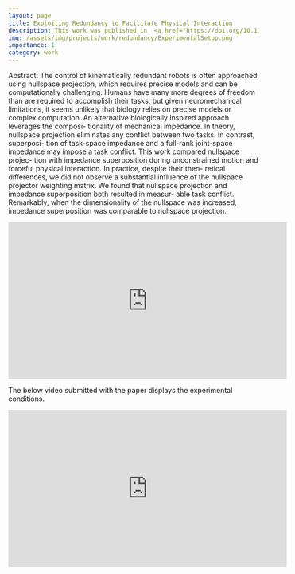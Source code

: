 ```yaml
---
layout: page
title: Exploiting Redundancy to Facilitate Physical Interaction
description: This work was published in  <a href="https://doi.org/10.1109/TRO.2021.3086632">IEEE T-RO</a>. The below video was presented as an oral presenation and poster as part of ICRA 2022 in Philadelphia. 
img: /assets/img/projects/work/redundancy/ExperimentalSetup.png
importance: 1
category: work
---
```


Abstract: The control of kinematically redundant robots is often approached using nullspace projection, which requires precise models and can be computationally challenging. Humans have many more degrees of freedom than are required to accomplish their tasks, but given neuromechanical limitations, it seems unlikely that biology relies on precise models or complex computation. An alternative biologically inspired approach leverages the composi- tionality of mechanical impedance. In theory, nullspace projection eliminates any conflict between two tasks. In contrast, superposi- tion of task-space impedance and a full-rank joint-space impedance may impose a task conflict. This work compared nullspace projec- tion with impedance superposition during unconstrained motion and forceful physical interaction. In practice, despite their theo- retical differences, we did not observe a substantial influence of the nullspace projector weighting matrix. We found that nullspace projection and impedance superposition both resulted in measur- able task conflict. Remarkably, when the dimensionality of the nullspace was increased, impedance superposition was comparable to nullspace projection.

<iframe width="560" height="315" src="https://www.youtube.com/embed/s1DddZ8kiCw" title="YouTube video player" frameborder="0" allow="accelerometer; autoplay; clipboard-write; encrypted-media; gyroscope; picture-in-picture" allowfullscreen></iframe>

<div class="row">
    <div class="col-sm mt-3 mt-md-0">
         <object data="/assets/img/projects/work/redundancy/ICRA2022_3476_Poster.pdf" width="560" height="580" type='application/pdf'></object>
    </div>
</div>

The below video submitted with the paper displays the experimental conditions.
<iframe width="560" height="315" src="https://www.youtube.com/embed/pjech_W8_UM" title="YouTube video player" frameborder="0" allow="accelerometer; autoplay; clipboard-write; encrypted-media; gyroscope; picture-in-picture" allowfullscreen></iframe>

